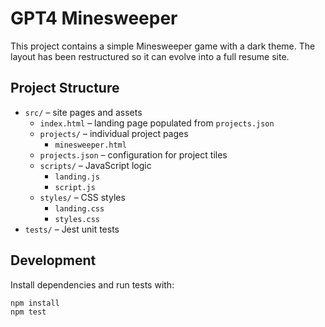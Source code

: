 # GPT4 Minesweeper

This project contains a simple Minesweeper game with a dark theme. The layout has been restructured so it can evolve into a full resume site.

## Project Structure
- `src/` – site pages and assets
  - `index.html` – landing page populated from `projects.json`
  - `projects/` – individual project pages
    - `minesweeper.html`
  - `projects.json` – configuration for project tiles
  - `scripts/` – JavaScript logic
    - `landing.js`
    - `script.js`
  - `styles/` – CSS styles
    - `landing.css`
    - `styles.css`
- `tests/` – Jest unit tests

## Development
Install dependencies and run tests with:

```bash
npm install
npm test
```
